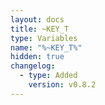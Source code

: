 ```yaml
---
layout: docs
title: ~KEY_T
type: Variables
name: "%~KEY_T%"
hidden: true
changelog:
  - type: Added
    version: v0.8.2
---
```

